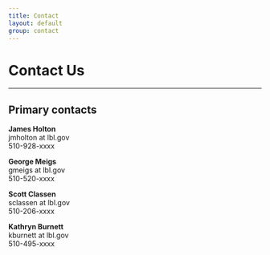```yaml
---
title: Contact
layout: default
group: contact
---
```


# Contact Us

---

## Primary contacts

**James Holton**  
jmholton at lbl.gov  
510-928-xxxx  

**George Meigs**  
gmeigs at lbl.gov  
510-520-xxxx  

**Scott Classen**  
sclassen at lbl.gov  
510-206-xxxx  

**Kathryn Burnett**  
kburnett at lbl.gov  
510-495-xxxx  
